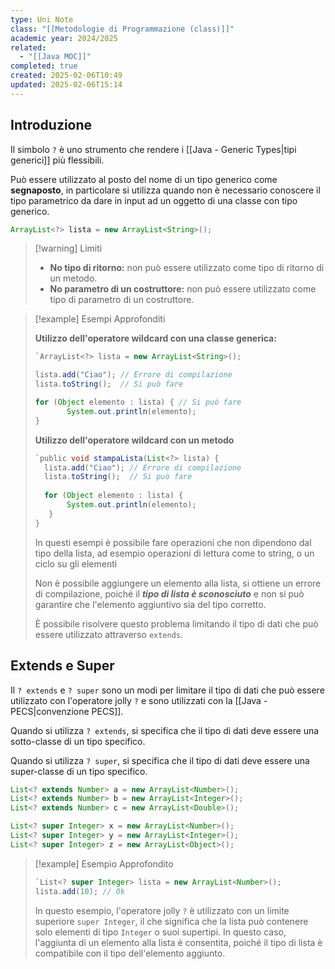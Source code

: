 ```yaml
---
type: Uni Note
class: "[[Metodologie di Programmazione (class)]]"
academic year: 2024/2025
related:
  - "[[Java MOC]]"
completed: true
created: 2025-02-06T10:49
updated: 2025-02-06T15:14
---
```

## Introduzione

Il simbolo `?` è uno strumento che rendere i [[Java - Generic Types|tipi generici]] più flessibili. 

Può essere utilizzato al posto del nome di un tipo generico come **segnaposto**, in particolare si utilizza quando non è necessario conoscere il tipo parametrico da dare in input ad un oggetto di una classe con tipo generico.

```java
ArrayList<?> lista = new ArrayList<String>();
```

>[!warning] Limiti
>- **No tipo di ritorno:** non può essere utilizzato come tipo di ritorno di un metodo.
>- **No parametro di un costruttore:** non può essere utilizzato come tipo di parametro di un costruttore.

>[!example] Esempi Approfonditi
>
>**Utilizzo dell'operatore wildcard con una classe generica:**
>
>```java
>`ArrayList<?> lista = new ArrayList<String>();
>
>lista.add("Ciao"); // Errore di compilazione
>lista.toString();  // Si può fare  
>
>for (Object elemento : lista) { // Si può fare
>        System.out.println(elemento);
>}
>```
>
>**Utilizzo dell'operatore wildcard con un metodo**
>
>```java
>`public void stampaLista(List<?> lista) {
>	lista.add("Ciao"); // Errore di compilazione
>	lista.toString();  // Si può fare  
>    
>	for (Object elemento : lista) {
>        System.out.println(elemento);
>    }
>}
>```
>
>In questi esempi è possibile fare operazioni che non dipendono dal tipo della lista, ad esempio operazioni di lettura come to string, o un ciclo su gli elementi
>
>Non è possibile aggiungere un elemento alla lista, si ottiene un errore di compilazione, poiché il ***tipo di lista è sconosciuto*** e non si può garantire che l'elemento aggiuntivo sia del tipo corretto.
>
>È possibile risolvere questo problema limitando il tipo di dati che può essere utilizzato attraverso `extends`.

## Extends e Super

Il `? extends` e  `? super` sono un modi per limitare il tipo di dati che può essere utilizzato con l'operatore jolly `?` e sono utilizzati con la [[Java - PECS|convenzione PECS]].

Quando si utilizza `? extends`, si specifica che il tipo di dati deve essere una sotto-classe di un tipo specifico.

Quando si utilizza `? super`, si specifica che il tipo di dati deve essere una super-classe di un tipo specifico.

```java
List<? extends Number> a = new ArrayList<Number>();
List<? extends Number> b = new ArrayList<Integer>();
List<? extends Number> c = new ArrayList<Double>();
```

```java
List<? super Integer> x = new ArrayList<Number>();
List<? super Integer> y = new ArrayList<Integer>();
List<? super Integer> z = new ArrayList<Object>();
```

>[!example] Esempio Approfondito
>
>```java
>`List<? super Integer> lista = new ArrayList<Number>();
>lista.add(10); // Ok
>```
>
>In questo esempio, l'operatore jolly `?` è utilizzato con un limite superiore `super Integer`, il che significa che la lista può contenere solo elementi di tipo `Integer` o suoi supertipi. In questo caso, l'aggiunta di un elemento alla lista è consentita, poiché il tipo di lista è compatibile con il tipo dell'elemento aggiunto.

